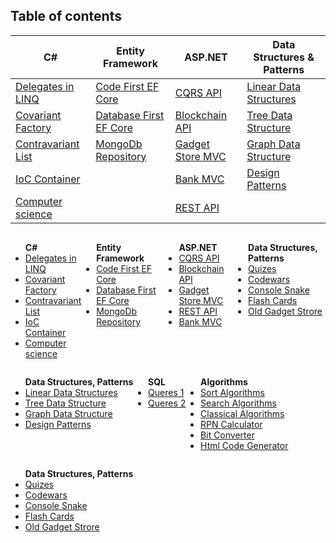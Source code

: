 <h2>Table of contents</h2>

C#           | Entity Framework | ASP.NET       | Data Structures & Patterns
------------ | -------------    | ------------- | -------------
[Delegates in LINQ](https://github.com/kolosovpetro/DelegatesInLINQ) | [Code First EF Core](https://github.com/kolosovpetro/CodeFirstEntityFrameworkCore) | [CQRS API](https://github.com/kolosovpetro/CQRS-Api) | [Linear Data Structures](https://github.com/kolosovpetro/Data-Structures)
[Covariant Factory](https://github.com/kolosovpetro/CovariantFactory) | [Database First EF Core](https://github.com/kolosovpetro/DatabaseFirstEntityFrameworkCore) | [Blockchain API](https://github.com/kolosovpetro/Blockchain-Api) | [Tree Data Structure](https://github.com/kolosovpetro/Tree-Algorithms)
[Contravariant List](https://github.com/kolosovpetro/ContravariantList) | [MongoDb Repository](https://github.com/kolosovpetro/MongoDb-Repository) | [Gadget Store MVC](https://github.com/kolosovpetro/Gadget-Store-MVC) | [Graph Data Structure](https://github.com/kolosovpetro/Graph-Algorithms)
[IoC Container](https://github.com/kolosovpetro/IoC-Container) | | [Bank MVC](https://github.com/kolosovpetro/BankMVC) | [Design Patterns](https://github.com/kolosovpetro/Design-Patterns)
[Computer science](https://github.com/kolosovpetro/Computer-Science) | | [REST API](https://github.com/kolosovpetro/Rest-Api) | 

<div style="display:flex">
    <div style="float: left;">
      <ul>
        <b>C#</b>
        <li>
          <a href="https://github.com/kolosovpetro/DelegatesInLINQ">Delegates in LINQ</a>
        </li>
        <li>
          <a href="https://github.com/kolosovpetro/CovariantFactory">Covariant Factory</a>
        </li>
        <li>
          <a href="https://github.com/kolosovpetro/ContravariantList">Contravariant List</a>
        </li>
        <li>
          <a href="https://github.com/kolosovpetro/IoC-Container">IoC Container</a>
        </li>
        <li>
          <a href="https://github.com/kolosovpetro/Computer-Science">Computer science</a>
        </li>
      </ul>
    </div>
    <div>
      <ul>
        <b>Entity Framework</b>
        <li>
          <a href="https://github.com/kolosovpetro/CodeFirstEntityFrameworkCore">Code First EF Core</a>
        </li>
        <li>
          <a href="https://github.com/kolosovpetro/DatabaseFirstEntityFrameworkCore">Database First EF Core</a>
        </li>
        <li>
          <a href="https://github.com/kolosovpetro/MongoDb-Repository">MongoDb Repository</a>
        </li>
      </ul>
    </div>
    <div>
      <ul>
        <b>ASP.NET</b>
        <li>
          <a href="https://github.com/kolosovpetro/CQRS-Api">CQRS API</a>
        </li>
        <li>
          <a href="https://github.com/kolosovpetro/Blockchain-Api">Blockchain API</a>
        </li>
        <li>
          <a href="https://github.com/kolosovpetro/Gadget-Store-MVC">Gadget Store MVC</a>
        </li>
        <li>
          <a href="https://github.com/kolosovpetro/Rest-Api">REST API</a>
        </li>
        <li>
          <a href="https://github.com/kolosovpetro/BankMVC">Bank MVC</a>
        </li>
      </ul>
    </div>
    <div>
      <ul>
        <b>Data Structures, Patterns</b>
        <li>
          <a href="https://github.com/kolosovpetro/Computer-Science-Quizlet">Quizes</a>
        </li>
        <li>
          <a href="https://github.com/kolosovpetro/Code-Wars">Codewars</a>
        </li>
        <li>
          <a href="https://github.com/kolosovpetro/ConsoleSnake">Console Snake</a>
        </li>
        <li>
          <a href="https://github.com/kolosovpetro/Flash-Cards">Flash Cards</a>
        </li>
        <li>
          <a href="https://github.com/kolosovpetro/Gadget-Store">Old Gadget Strore</a>
        </li>
      </ul>
    </div>
</div>
<div style="display:flex">
  <div>
    <ul>
      <b>Data Structures, Patterns</b>
      <li>
        <a href="https://github.com/kolosovpetro/Data-Structures">Linear Data Structures</a>
      </li>
      <li>
        <a href="https://github.com/kolosovpetro/Tree-Algorithms">Tree Data Structure</a>
      </li>
      <li>
        <a href="https://github.com/kolosovpetro/Graph-Algorithms">Graph Data Structure</a>
      </li>
      <li>
        <a href="https://github.com/kolosovpetro/Design-Patterns">Design Patterns</a>
      </li>
    </ul>
  </div>
  <div>
    <ul>
      <b>SQL</b>
      <li>
        <a href="https://github.com/kolosovpetro/Rental-SQL-Database">Queres 1</a>
      </li>
      <li>
        <a href="https://github.com/kolosovpetro/SQL_Course">Queres 2</a>
      </li>
    </ul>
  </div>
  <div>
    <ul>
      <b>Algorithms</b>
      <li>
        <a href="https://github.com/kolosovpetro/Sort-Algorithms">Sort Algorithms</a>
      </li>
      <li>
        <a href="https://github.com/kolosovpetro/Search-Algorithms">Search Algorithms</a>
      </li>
      <li>
        <a href="https://github.com/kolosovpetro/Classical-Algorithms">Classical Algorithms</a>
      </li>
      <li>
        <a href="https://github.com/kolosovpetro/RpnCalculator">RPN Calculator</a>
      </li>
      <li>
        <a href="https://github.com/kolosovpetro/Bit-Converter">Bit Converter</a>
      </li>
      <li>
        <a href="https://github.com/kolosovpetro/Html-Code-Generator">Html Code Generator</a>
      </li>
    </ul>
  </div>
</div>
<div style="display:flex">
  <div>
    <ul>
      <b>Data Structures, Patterns</b>
      <li>
        <a href="https://github.com/kolosovpetro/Computer-Science-Quizlet">Quizes</a>
      </li>
      <li>
        <a href="https://github.com/kolosovpetro/Code-Wars">Codewars</a>
      </li>
      <li>
        <a href="https://github.com/kolosovpetro/ConsoleSnake">Console Snake</a>
      </li>
      <li>
        <a href="https://github.com/kolosovpetro/Flash-Cards">Flash Cards</a>
      </li>
      <li>
        <a href="https://github.com/kolosovpetro/Gadget-Store">Old Gadget Strore</a>
      </li>
    </ul>
  </div>
</div>
